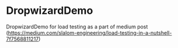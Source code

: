# DropwizardDemo 
DropwizardDemo for load testing as a part of medium post<br/>
(https://medium.com/slalom-engineering/load-testing-in-a-nutshell-7f7568811217)
